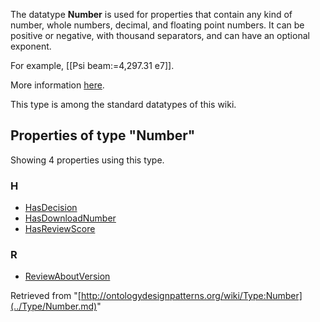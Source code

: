 The datatype __Number__ is used for properties that contain any kind of number, whole numbers, decimal, and floating point numbers.
It can be positive or negative, with thousand separators, and can have an optional exponent.


For example, [[Psi beam:=4,297.31 e7]].


More information [here](http://semantic-mediawiki.org/wiki/Type:Number "http://semantic-mediawiki.org/wiki/Type:Number").




  

This type is among the standard datatypes of this wiki.



## Properties of type "Number"


Showing 4 properties using this type.
### H


* [HasDecision](../Property/HasDecision.md "Property:HasDecision")
* [HasDownloadNumber](../Property/HasDownloadNumber.md "Property:HasDownloadNumber")
* [HasReviewScore](../Property/HasReviewScore.md "Property:HasReviewScore")

### R


* [ReviewAboutVersion](../Property/ReviewAboutVersion.md "Property:ReviewAboutVersion")



Retrieved from "[http://ontologydesignpatterns.org/wiki/Type:Number](../Type/Number.md)"
